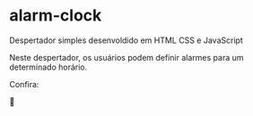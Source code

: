 # alarm-clock
 Despertador simples desenvoldido em HTML CSS e JavaScript

Neste despertador, os usuários podem definir alarmes para um determinado horário.

Confira: 

👋
